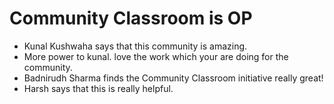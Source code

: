# Community Classroom is OP

- Kunal Kushwaha says that this community is amazing.
- More power to kunal. love the work which your are doing for the community.
- Badnirudh Sharma finds the Community Classroom initiative really great!
- Harsh says that this is really helpful.
